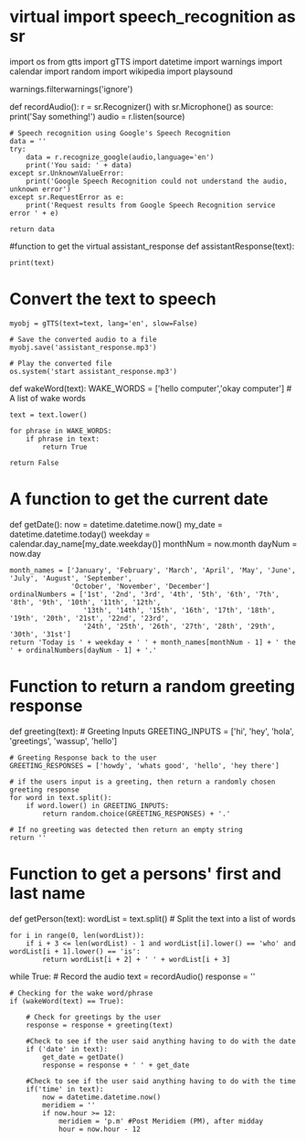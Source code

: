 # virtual import speech_recognition as sr
import os
from gtts import gTTS
import datetime
import warnings
import calendar
import random
import wikipedia
import playsound




warnings.filterwarnings('ignore')

def recordAudio():
    r = sr.Recognizer() 
    with sr.Microphone() as source:  
        print('Say something!')
        audio = r.listen(source)

    # Speech recognition using Google's Speech Recognition
    data = ''
    try: 
        data = r.recognize_google(audio,language='en')
        print('You said: ' + data)
    except sr.UnknownValueError: 
        print('Google Speech Recognition could not understand the audio,  unknown error')
    except sr.RequestError as e:  
        print('Request results from Google Speech Recognition service error ' + e)

    return data

#function to get the virtual assistant_response
def assistantResponse(text):

    print(text)

   # Convert the text to speech
    myobj = gTTS(text=text, lang='en', slow=False)

    # Save the converted audio to a file
    myobj.save('assistant_response.mp3')

    # Play the converted file
    os.system('start assistant_response.mp3')

def wakeWord(text):
    WAKE_WORDS = ['hello computer','okay computer'] # A list of wake words

    text = text.lower()  
    
    for phrase in WAKE_WORDS:
        if phrase in text:
            return True

    return False

# A function to get the current date
def getDate():
    now = datetime.datetime.now()
    my_date = datetime.datetime.today()
    weekday = calendar.day_name[my_date.weekday()] 
    monthNum = now.month
    dayNum = now.day

    month_names = ['January', 'February', 'March', 'April', 'May', 'June', 'July', 'August', 'September',
                   'October', 'November', 'December']
    ordinalNumbers = ['1st', '2nd', '3rd', '4th', '5th', '6th', '7th', '8th', '9th', '10th', '11th', '12th',
                      '13th', '14th', '15th', '16th', '17th', '18th', '19th', '20th', '21st', '22nd', '23rd',
                      '24th', '25th', '26th', '27th', '28th', '29th', '30th', '31st']
    return 'Today is ' + weekday + ' ' + month_names[monthNum - 1] + ' the ' + ordinalNumbers[dayNum - 1] + '.'


# Function to return a random greeting response
def greeting(text):
    # Greeting Inputs
    GREETING_INPUTS = ['hi', 'hey', 'hola', 'greetings', 'wassup', 'hello']

    # Greeting Response back to the user
    GREETING_RESPONSES = ['howdy', 'whats good', 'hello', 'hey there']

    # if the users input is a greeting, then return a randomly chosen greeting response
    for word in text.split():
        if word.lower() in GREETING_INPUTS:
            return random.choice(GREETING_RESPONSES) + '.'

    # If no greeting was detected then return an empty string
    return ''

# Function to get a persons' first and last name
def getPerson(text):
    wordList = text.split()  # Split the text into a list of words

    for i in range(0, len(wordList)):
        if i + 3 <= len(wordList) - 1 and wordList[i].lower() == 'who' and wordList[i + 1].lower() == 'is':
            return wordList[i + 2] + ' ' + wordList[i + 3]


while True:
    # Record the audio
    text = recordAudio()
    response = '' 


    # Checking for the wake word/phrase
    if (wakeWord(text) == True):

        # Check for greetings by the user
        response = response + greeting(text) 

        #Check to see if the user said anything having to do with the date
        if ('date' in text):
            get_date = getDate()
            response = response + ' ' + get_date

        #Check to see if the user said anything having to do with the time
        if('time' in text):
            now = datetime.datetime.now()
            meridiem = ''
            if now.hour >= 12:
                meridiem = 'p.m' #Post Meridiem (PM), after midday
                hour = now.hour - 12
